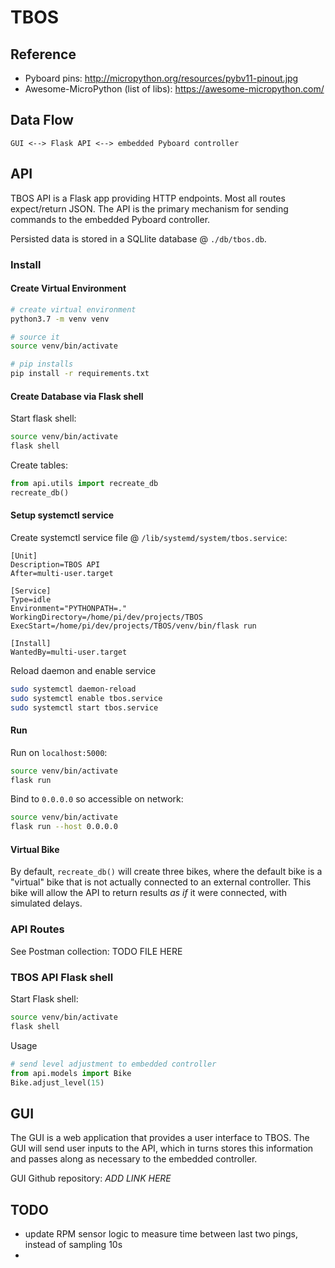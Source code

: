 # TBOS

## Reference
  * Pyboard pins: http://micropython.org/resources/pybv11-pinout.jpg
  * Awesome-MicroPython (list of libs): https://awesome-micropython.com/

## Data Flow
```
GUI <--> Flask API <--> embedded Pyboard controller
```

## API

TBOS API is a Flask app providing HTTP endpoints.  Most all routes expect/return JSON.  The API is the primary mechanism for sending commands to the embedded Pyboard controller.

Persisted data is stored in a SQLlite database @ `./db/tbos.db`.

### Install
#### Create Virtual Environment
```bash
# create virtual environment
python3.7 -m venv venv

# source it
source venv/bin/activate

# pip installs
pip install -r requirements.txt
```

#### Create Database via Flask shell

Start flask shell:
```bash
source venv/bin/activate
flask shell
```

Create tables:
```python
from api.utils import recreate_db
recreate_db()
```

#### Setup systemctl service

Create systemctl service file @ `/lib/systemd/system/tbos.service`:
```
[Unit]
Description=TBOS API
After=multi-user.target

[Service]
Type=idle
Environment="PYTHONPATH=."
WorkingDirectory=/home/pi/dev/projects/TBOS
ExecStart=/home/pi/dev/projects/TBOS/venv/bin/flask run

[Install]
WantedBy=multi-user.target
```

Reload daemon and enable service
```bash
sudo systemctl daemon-reload
sudo systemctl enable tbos.service
sudo systemctl start tbos.service
```

#### Run

Run on `localhost:5000`:
```bash
source venv/bin/activate
flask run
```

Bind to `0.0.0.0` so accessible on network:
```bash
source venv/bin/activate
flask run --host 0.0.0.0
```

#### Virtual Bike

By default, `recreate_db()` will create three bikes, where the default bike is a "virtual" bike that is not actually connected to an external controller.  This bike will allow the API to return results *as if* it were connected, with simulated delays.

### API Routes

See Postman collection: TODO FILE HERE

### TBOS API Flask shell

Start Flask shell:
```bash
source venv/bin/activate
flask shell
```

Usage
```python
# send level adjustment to embedded controller
from api.models import Bike
Bike.adjust_level(15)
```


## GUI

The GUI is a web application that provides a user interface to TBOS.  The GUI will send user inputs to the API, which in turns stores this information and passes along as necessary to the embedded controller.

GUI Github repository: _ADD LINK HERE_

## TODO

  * update RPM sensor logic to measure time between last two pings, instead of sampling 10s
  * 